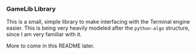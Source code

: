 ### GameLib Library

This is a small, simple library to make interfacing with the Terminal engine easier.
This is being very heavily modeled after the `python-algo` structure, since I am very
familiar with it.

More to come in this README later.
